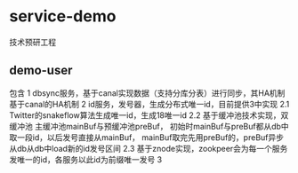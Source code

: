 # service-demo
技术预研工程
## demo-user
包含
    1 dbsync服务，基于canal实现数据（支持分库分表）进行同步，其HA机制基于canal的HA机制
    2 id服务，发号器，生成分布式唯一id，目前提供3中实现
        2.1 Twitter的snakeflow算法生成唯一id，生成18唯一id
        2.2 基于缓冲池技术实现，双缓冲池 主缓冲池mainBuf与预缓冲池preBuf，
        初始时mainBuf与preBuf都从db中取一段id，以后发号直接从mainBuf，
        mainBuf取完先用preBuf的，preBuf异步从db从db中load新的id发号区间
        2.3 基于znode实现，zookpeer会为每一个服务发唯一的id，各服务以此id为前缀唯一发号
    3     


